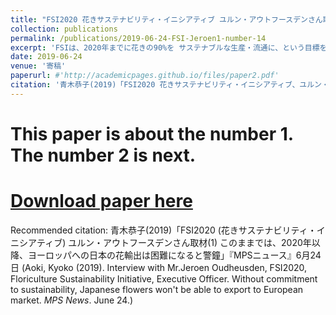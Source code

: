 ```yaml
---
title: "FSI2020 花きサステナビリティ・イニシアティブ ユルン・アウトフースデンさん取材(1) このままでは、ヨーロッパへの日本の花輸出は困難になる (Interview with Mr.Jeroen Oudheusden, FSI2020 Floriculture Sustainability Initiative, Executive Officer. Without commitment to sustainability, Japanese flowers won't be able to export to European market.) "
collection: publications
permalink: /publications/2019-06-24-FSI-Jeroen1-number-14
excerpt: 'FSIは、2020年までに花きの90%を サステナブルな生産・流通に、という目標を掲げ、国連・世界貿易機関・オランダ政府とのパートナーシップで活動(現在はFSI2025)。FSIにはアフリカ、南米の主要生産・輸出団体やダッチ・フラワーグループ、欧州の大手流通小売・資材企業が加盟、世界の花き産業の要所を掌握して、環境にも人にも優しい花産業の未来を築く運動を急展開している。オランダ・アムステルダムで、FSIを率いるユルン・アウトフースデンさんに取材した。ユルンさんは、このままでは「2020年以降、ヨーロッパへの日本の花輸出は不可能になる」と警鐘。OECDや国連の規範を守るべき立場にある政府が定められた義務を履行せず、環境と人々を尊重し保護しようとしなければ、日本政府にもリスクがあり、問題があることになるだろう。調達側から見れば、日本の生産者はデータに欠けるため、他国の花よりサプライチェーンのリスクが高くなる。輸入にも影響しうる。他の生産国は、法令に則り、環境に配慮して生産された花々を市場に出しているので、対応しなければ、日本企業は、残った品しか調達できないリスクにさらされる。日本は日持ちしか気にしないなら、日本に売れということになり、これでは日本はゲームの敗者になってしまうのではという。'
date: 2019-06-24
venue: '寄稿'
paperurl: #'http://academicpages.github.io/files/paper2.pdf'
citation: '青木恭子(2019)「FSI2020 花きサステナビリティ・イニシアティブ、ユルン・アウトフースデンさん取材(1) このままでは、2020年以降、ヨーロッパへの日本の花輸出は困難になると警鐘」『MPSニュース』6月24日 (Aoki, Kyoko (2019). Interview with Mr.Jeroen Oudheusden, FSI2020, Floriculture Sustainability Initiative, Executive Officer. Without commitment to sustainability, Japanese flowers won't be able to export to European market. <i>MPS News</i>. June 24.)'
---
```


# This paper is about the number 1. The number 2 is next.

# [Download paper here](http://academicpages.github.io/files/paper2.pdf)

Recommended citation: 青木恭子(2019)「FSI2020 (花きサステナビリティ・イニシアティブ) ユルン・アウトフースデンさん取材(1) このままでは、2020年以降、ヨーロッパへの日本の花輸出は困難になると警鐘」『MPSニュース』6月24日 (Aoki, Kyoko (2019). Interview with Mr.Jeroen Oudheusden, FSI2020, Floriculture Sustainability Initiative, Executive Officer. Without commitment to  sustainability, Japanese flowers won't be able to export to European market. <i>MPS News</i>. June 24.)
